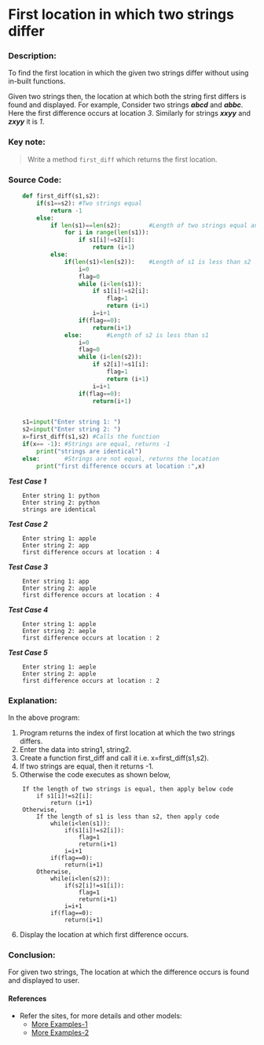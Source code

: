 # First location in which two strings differ

### Description:
To find the first location in which the given two strings differ without using in-built functions.

Given two strings then, the location at which both the string first differs is found and displayed. For example, Consider two strings ***abcd*** and ***abbc***. Here the first difference occurs at location *3*. Similarly for strings ***xxyy*** and ***zxyy*** it is *1*.  
### Key note:
> Write a method ```first_diff``` which returns the first location.  
### Source Code:
~~~python
	def first_diff(s1,s2):
		if(s1==s2):	#Two strings equal	
			return -1
		else:
			if len(s1)==len(s2):		#Length of two strings equal and strings not equal
				for i in range(len(s1)):
					if s1[i]!=s2[i]:
						return (i+1)
			else:
				if(len(s1)<len(s2)):	#Length of s1 is less than s2
					i=0
					flag=0
					while (i<len(s1)):
						if s1[i]!=s2[i]:
							flag=1
							return (i+1)
						i=i+1
					if(flag==0):
						return(i+1)
				else:		#Length of s2 is less than s1
					i=0
					flag=0
					while (i<len(s2)):
						if s2[i]!=s1[i]:
							flag=1
							return (i+1)
						i=i+1
					if(flag==0):
						return(i+1)


	s1=input("Enter string 1: ")
	s2=input("Enter string 2: ")
	x=first_diff(s1,s2)	#Calls the function
	if(x== -1):	#Strings are equal, returns -1
		print("strings are identical")
	else:		#Strings are not equal, returns the location
		print("first difference occurs at location :",x)
~~~
***Test Case 1***
~~~output
	Enter string 1: python
	Enter string 2: python
	strings are identical
~~~
***Test Case 2***
~~~output
	Enter string 1: apple
	Enter string 2: app
	first difference occurs at location : 4
~~~
***Test Case 3***
~~~output
	Enter string 1: app
	Enter string 2: apple
	first difference occurs at location : 4
~~~
***Test Case 4***
~~~output
	Enter string 1: apple
	Enter string 2: aeple
	first difference occurs at location : 2
~~~
***Test Case 5***
~~~output
	Enter string 1: aeple
	Enter string 2: apple
	first difference occurs at location : 2
~~~  
### Explanation:  
In the above program:  
1. Program returns the index of first location at which the two strings differs.
2. Enter the data into string1, string2.
3. Create a function first_diff and call it i.e. x=first_diff(s1,s2).
4. If two strings are equal, then it returns -1.
5. Otherwise the code executes as shown below,
~~~
	If the length of two strings is equal, then apply below code
		if s1[i]!=s2[i]:
			return (i+1)   
	Otherwise,
		If the length of s1 is less than s2, then apply code
			while(i<len(s1)):
				if(s1[i]!=s2[i]):
					flag=1
					return(i+1)
				i=i+1
			if(flag==0):
				return(i+1)
		Otherwise,
			while(i<len(s2)):
				if(s2[i]!=s1[i]):
					flag=1
					return(i+1)
				i=i+1
			if(flag==0):
				return(i+1)
~~~
6. Display the location at which first difference occurs.

### Conclusion:
For given two strings, The location at which the difference occurs is found and displayed to user.  
#### References
- Refer the sites, for more details and other models:
   - [More Examples-1](https://crrcsepythonlabmanual.blogspot.com/2020/08/)
   - [More Examples-2](https://satyapythonlabmanual-r19.blogspot.com/)


